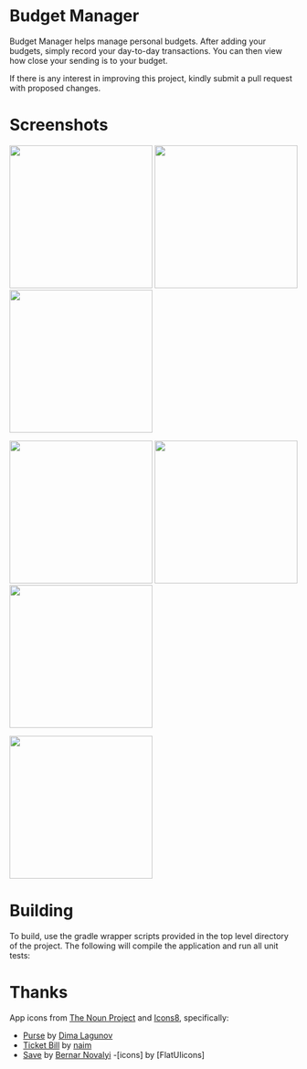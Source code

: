 # Budget Manager



Budget Manager helps manage personal budgets. After adding your budgets, simply record your day-to-day transactions.
You can then view how close your sending is to your budget.

If there is any interest in improving this project, kindly submit a pull request with
proposed changes.


# Screenshots
[<img src="https://cloud.githubusercontent.com/assets/5264535/23584126/9f3b6e3e-0125-11e7-8c0a-27d176dd0c00.png" width=250>](https://cloud.githubusercontent.com/assets/5264535/23584126/9f3b6e3e-0125-11e7-8c0a-27d176dd0c00.png)
[<img src="https://cloud.githubusercontent.com/assets/5264535/23584129/b21da058-0125-11e7-952a-3f8202fe70b4.png" width=250>](https://cloud.githubusercontent.com/assets/5264535/23584129/b21da058-0125-11e7-952a-3f8202fe70b4.png)
[<img src="https://cloud.githubusercontent.com/assets/5264535/23584136/ec4ebe42-0125-11e7-8a27-c12309bdffe9.png" width=250>](https://cloud.githubusercontent.com/assets/5264535/23584136/ec4ebe42-0125-11e7-8a27-c12309bdffe9.png)

[<img src="https://cloud.githubusercontent.com/assets/5264535/23584137/ed87297a-0125-11e7-8d76-38b77a2938da.png" width=250>](https://cloud.githubusercontent.com/assets/5264535/23584137/ed87297a-0125-11e7-8d76-38b77a2938da.png)
[<img src="https://cloud.githubusercontent.com/assets/5264535/24686991/1939303c-1985-11e7-828a-836227bdc155.png" width=250>](https://cloud.githubusercontent.com/assets/5264535/24686991/1939303c-1985-11e7-828a-836227bdc155.png)
[<img src="https://cloud.githubusercontent.com/assets/5264535/23929601/ab0484be-08fd-11e7-9ffa-b003d72605f6.png" width=250>](https://cloud.githubusercontent.com/assets/5264535/23929601/ab0484be-08fd-11e7-9ffa-b003d72605f6.png)

[<img src="https://cloud.githubusercontent.com/assets/5264535/23584139/f12ae6ca-0125-11e7-855e-aaf44bd36873.png" width=250>](https://cloud.githubusercontent.com/assets/5264535/23584139/f12ae6ca-0125-11e7-855e-aaf44bd36873.png)


# Building

To build, use the gradle wrapper scripts provided in the top level directory of the project. The following will
compile the application and run all unit tests:



# Thanks

App icons from [The Noun Project](https://thenounproject.com) and
[Icons8](https://icons8.com), specifically:
- [Purse](https://thenounproject.com/term/purse/26896/) by
[Dima Lagunov](https://thenounproject.com/lagunov.dmitriy/)
- [Ticket Bill](https://thenounproject.com/term/ticket-bill/634398/)
by [naim](https://thenounproject.com/naim.solis/)
- [Save](https://thenounproject.com/term/save/716011) by [Bernar Novalyi](https://thenounproject.com/bernar.novalyi)
-[icons] by [FlatUIicons]
